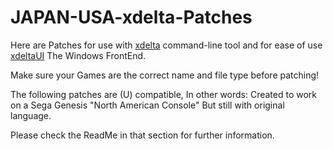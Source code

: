 # JAPAN-USA-xdelta-Patches 

Here are Patches for use with [xdelta](http://xdelta.org/) command-line tool and for ease of use [xdeltaUI](https://www.romhacking.net/utilities/598/) The Windows FrontEnd.

Make sure your Games are the correct name and file type before patching!

The following patches are (U) compatible, In other words: Created to work on a Sega Genesis "North American Console" But still with original language.

Please check the ReadMe in that section for further information.